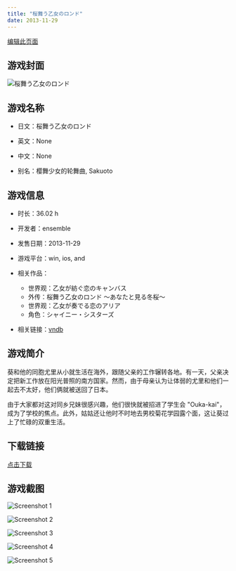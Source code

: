 ```yaml
---
title: "桜舞う乙女のロンド"
date: 2013-11-29
---
```

[编辑此页面](https://github.com/ACG-3/ADV3-source/blob/main/source/_posts/games/%E6%A1%9C%E8%88%9E%E3%81%86%E4%B9%99%E5%A5%B3%E3%81%AE%E3%83%AD%E3%83%B3%E3%83%89.md)

## 游戏封面

![桜舞う乙女のロンド](https%3A//pan.timero.xyz/onedrive/img_lib_001/%E6%A1%9C%E8%88%9E%E3%81%86%E4%B9%99%E5%A5%B3%E3%81%AE%E3%83%AD%E3%83%B3%E3%83%89_cover.avif)


## 游戏名称

- 日文：桜舞う乙女のロンド
- 英文：None
- 中文：None

- 别名：樱舞少女的轮舞曲, Sakuoto


## 游戏信息

- 时长：36.02 h
- 开发者：ensemble
- 发售日期：2013-11-29
- 游戏平台：win, ios, and
- 相关作品：
   - 世界观：乙女が紡ぐ恋のキャンバス
   - 外传：桜舞う乙女のロンド ～あなたと見る冬桜～
   - 世界观：乙女が奏でる恋のアリア
   - 角色：シャイニー・シスターズ

- 相关链接：[vndb](https://vndb.org/v12856)


## 游戏简介

葵和他的同胞尤里从小就生活在海外，跟随父亲的工作辗转各地。有一天，父亲决定把新工作放在阳光普照的南方国家。然而，由于母亲认为让体弱的尤里和他们一起去不太好，他们俩就被送回了日本。

由于大家都对这对同乡兄妹很感兴趣，他们很快就被招进了学生会 "Ouka-kai"，成为了学校的焦点。此外，姑姑还让他时不时地去男校菊花学园露个面，这让葵过上了忙碌的双重生活。




## 下载链接

[点击下载](https://pan.timero.xyz/onedrive/adv_lib_001/%E6%A1%9C%E8%88%9E%E3%81%86%E4%B9%99%E5%A5%B3%E3%81%AE%E3%83%AD%E3%83%B3%E3%83%89)


## 游戏截图


![Screenshot 1](https%3A//pan.timero.xyz/onedrive/img_lib_001/%E6%A1%9C%E8%88%9E%E3%81%86%E4%B9%99%E5%A5%B3%E3%81%AE%E3%83%AD%E3%83%B3%E3%83%89_Screenshot_1.avif)

![Screenshot 2](https%3A//pan.timero.xyz/onedrive/img_lib_001/%E6%A1%9C%E8%88%9E%E3%81%86%E4%B9%99%E5%A5%B3%E3%81%AE%E3%83%AD%E3%83%B3%E3%83%89_Screenshot_2.avif)

![Screenshot 3](https%3A//pan.timero.xyz/onedrive/img_lib_001/%E6%A1%9C%E8%88%9E%E3%81%86%E4%B9%99%E5%A5%B3%E3%81%AE%E3%83%AD%E3%83%B3%E3%83%89_Screenshot_3.avif)

![Screenshot 4](https%3A//pan.timero.xyz/onedrive/img_lib_001/%E6%A1%9C%E8%88%9E%E3%81%86%E4%B9%99%E5%A5%B3%E3%81%AE%E3%83%AD%E3%83%B3%E3%83%89_Screenshot_4.avif)

![Screenshot 5](https%3A//pan.timero.xyz/onedrive/img_lib_001/%E6%A1%9C%E8%88%9E%E3%81%86%E4%B9%99%E5%A5%B3%E3%81%AE%E3%83%AD%E3%83%B3%E3%83%89_Screenshot_5.avif)

